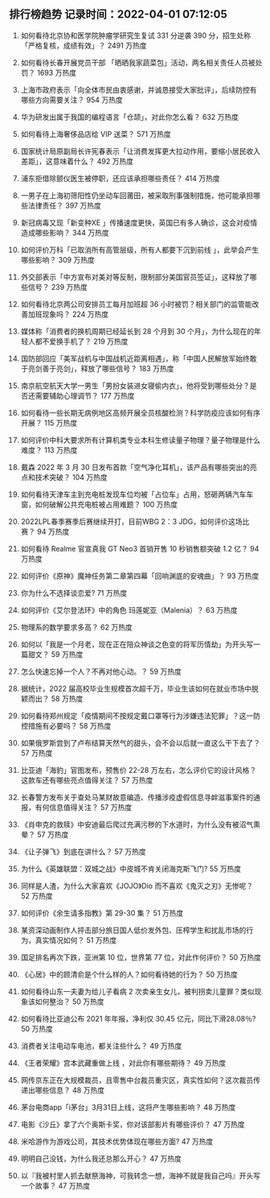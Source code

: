 
## 排行榜趋势 记录时间：2022-04-01 07:12:05
  
  1. 如何看待北京协和医学院肿瘤学研究生复试 331 分逆袭 390 分，招生处称「严格复核，成绩有效」？ 2491 万热度
    
  2. 如何看待长春开展党员干部 「晒晒我家蔬菜包」活动，两名相关责任人员被处罚？ 1693 万热度
    
  3. 上海市政府表示「向全体市民由衷感谢，并诚恳接受大家批评」，后续防控有哪些方向需要关注？ 954 万热度
    
  4. 华为研发出属于我国的编程语言「仓颉」，对此你怎么看？ 632 万热度
    
  5. 如何看待上海奢侈品店给 VIP 送菜？ 571 万热度
    
  6. 国家统计局原副局长许宪春表示「让消费发挥更大拉动作用，要缩小居民收入差距」，这意味着什么？ 492 万热度
    
  7. 浦东拒借除颤仪医生被停职，还应该承担哪些责任？ 414 万热度
    
  8. 一男子在上海初筛阳性仍坐动车回莆田，被采取刑事强制措施，他可能承担哪些法律责任？ 397 万热度
    
  9. 新冠病毒又现「新变种XE 」传播速度更快，英国已有多人确诊，这会对疫情造成哪些影响？ 344 万热度
    
  10. 如何评价万科「已取消所有高管层级，所有人都要下沉到前线 」，此举会产生哪些影响？ 309 万热度
    
  11. 外交部表示「中方宣布对美对等反制，限制部分美国官员签证」，这释放了哪些信号？ 239 万热度
    
  12. 如何看待北京两公司安排员工每月加班超 36 小时被罚？相关部门的监管能改善加班现象吗？ 224 万热度
    
  13. 媒体称「消费者的换机周期已经延长到 28 个月到 30 个月」，为什么现在的年轻人都不爱换手机了？ 219 万热度
    
  14. 国防部回应「美军战机与中国战机近距离相遇」，称「中国人民解放军始终敢于亮剑善于亮剑」，释放了哪些信号？ 183 万热度
    
  15. 南京航空航天大学一男生「男扮女装进女寝偷内衣」，他将受到哪些处分？是否还需要辅助心理调节？ 177 万热度
    
  16. 如何看待一些长期无病例地区高频开展全员核酸检测？科学防疫应该如何有序开展？ 115 万热度
    
  17. 如何评价中科大要求所有计算机类专业本科生修读量子物理？量子物理是什么难度？ 113 万热度
    
  18. 戴森 2022 年 3 月 30 日发布首款「空气净化耳机」，该产品有哪些突出的亮点和技术突破？ 104 万热度
    
  19. 如何看待天津车主到充电桩发现车位均被「占位车」占用，怒砸两辆汽车车窗，如何破解公共充电桩被占用难题？ 100 万热度
    
  20. 2022LPL春季赛季后赛继续开打，目前WBG 2：3 JDG，如何评价这场比赛？ 94 万热度
    
  21. 如何看待 Realme 官宣真我 GT Neo3 首销开售 10 秒销售额突破 1.2 亿？ 94 万热度
    
  22. 如何评价《原神》魔神任务第二章第四幕「回响渊底的安魂曲」？ 93 万热度
    
  23. 你为什么不选择谈恋爱? 71 万热度
    
  24. 如何评价《艾尔登法环》中的角色 玛莲妮亚（Malenia）？ 63 万热度
    
  25. 物理系的数学要求多高？ 62 万热度
    
  26. 如何以「我是一个月老，现在正在陪众神谈之色变的将军历情劫」为开头写一篇甜文？ 59 万热度
    
  27. 怎么快速忘掉一个人？不再对他心动。？ 59 万热度
    
  28. 据统计，2022 届高校毕业生规模首次超千万，毕业生该如何在就业市场中脱颖而出？ 58 万热度
    
  29. 如何看待郑州规定「疫情期间不按规定戴口罩等行为涉嫌违法犯罪」？这一防控措施有必要吗？ 58 万热度
    
  30. 如果俄罗斯尝到了卢布结算天然气的甜头，会不会以后就一直这么干下去了？ 57 万热度
    
  31. 比亚迪「海豹」官图发布，预售价 22-28 万左右，怎么评价它的设计风格？这款车还有哪些亮点值得关注？ 57 万热度
    
  32. 长春警方发布关于查处马某财故意编造、传播涉疫虚假信息寻衅滋事案件的通报，有何信息值得关注？ 57 万热度
    
  33. 《肖申克的救赎》中安迪最后爬过充满污秽的下水道时，为什么没有被沼气熏晕？ 57 万热度
    
  34. 《让子弹飞》到底在讲什么？ 57 万热度
    
  35. 为什么《英雄联盟：双城之战》中皮城不肯关闭海克斯飞门? 55 万热度
    
  36. 同样是人渣，为什么大家喜欢《JOJO》Dio 而不喜欢《鬼灭之刃》无惨呢？ 52 万热度
    
  37. 如何评价《余生请多指教》第 29-30 集？ 51 万热度
    
  38. 某资深动画制作人抨击部分旅日国人低价发外包、压榨学生和扰乱市场的行为，真实情况如何？ 51 万热度
    
  39. 国足排名再次下跌，亚洲第 10 位，世界第 77 位，对此作何评价？ 50 万热度
    
  40. 《心居》中的顾清俞是个什么样的人？如何看待她的行为？ 50 万热度
    
  41. 如何看待山东一夫妻为给儿子看病 2 次卖亲生女儿，被判拐卖儿童罪？类似现象该如何整治？ 50 万热度
    
  42. 如何看待比亚迪公布 2021 年年报，净利仅 30.45 亿元，同比下滑28.08％? 50 万热度
    
  43. 消费者关注电动车电池，都关注些什么？ 49 万热度
    
  44. 《王者荣耀》宫本武藏重做上线 ，对此你有哪些期待？ 49 万热度
    
  45. 网传京东正在大规模裁员，且零售中台裁员重灾区，真实性如何？这次裁员传递出哪些信息？ 48 万热度
    
  46. 茅台电商app「i茅台」3月31日上线，这将产生哪些影响？ 48 万热度
    
  47. 电影《沙丘》拿了六个奥斯卡奖，你对该部影片有哪些评价？ 47 万热度
    
  48. 米哈游作为游戏公司，其技术优势体现在哪些方面? 47 万热度
    
  49. 明明自己没钱，为什么我还总那么开心？ 47 万热度
    
  50. 以『我被村里人抓去献祭海神，可我转念一想，海神不就是我自己吗』开头写一个故事？ 47 万热度
    